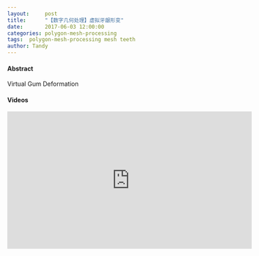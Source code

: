 ```yaml
---
layout:     post
title:      "【数字几何处理】虚拟牙龈形变"
date:       2017-06-03 12:00:00
categories: polygon-mesh-processing
tags:  polygon-mesh-processing mesh teeth
author: Tandy
---
```






<!-- Main Content -->
<div class="container">
	<div class="row">
        <div class="col-lg-8 col-lg-offset-2 col-md-10 col-md-offset-1">
			<h4>Abstract</h4>
	         <p>Virtual Gum Deformation</p>
			<h4>Videos</h4>
            <p><iframe width="560" height="315" src="https://www.youtube.com/embed/HTriJgeyvqY" frameborder="0" allowfullscreen></iframe></p>
		</div>
	</div>
</div>